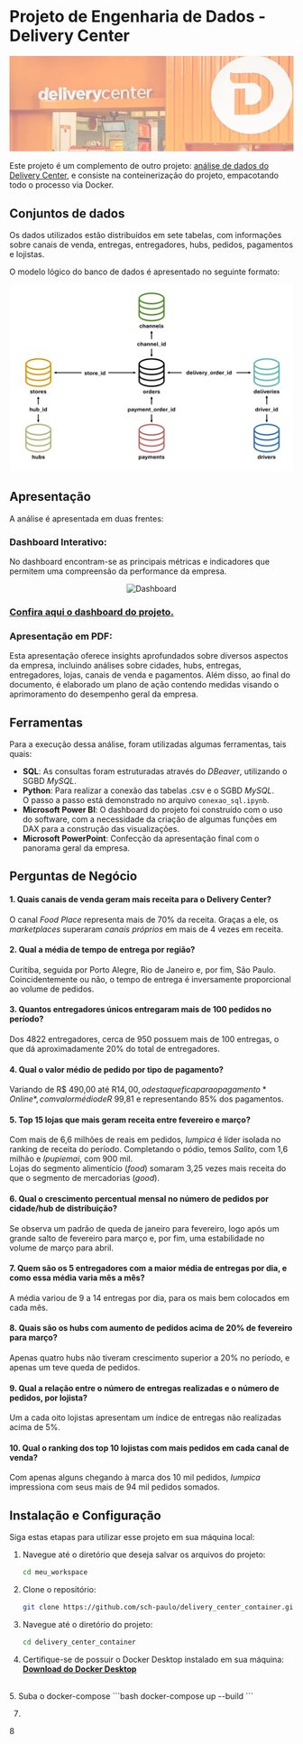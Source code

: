 # Projeto de Engenharia de Dados - Delivery Center

<p align="center">
    <img src="pics\delivery_center.png"
</p>

Este projeto é um complemento de outro projeto: [análise de dados do Delivery Center](https://github.com/sch-paulo/delivery_center_data_analysis/), e consiste na conteinerização do projeto, empacotando todo o processo via Docker.

## Conjuntos de dados

Os dados utilizados estão distribuídos em sete tabelas, com informações sobre canais de venda, entregas, entregadores, hubs, pedidos, pagamentos e lojistas.

O modelo lógico do banco de dados é apresentado no seguinte formato:

<p align="center">
  <img src="pics/model.png" alt="Modelo relacional datasets">
</p>

## Apresentação
A análise é apresentada em duas frentes:

### Dashboard Interativo:
No dashboard encontram-se as principais métricas e indicadores que permitem uma compreensão da performance da empresa.

<p align="center">
  <img src="https://github.com/sch-paulo/delivery_center_data_analysis/assets/132720763/0e2a0050-ead8-4804-bd1d-378f271dbdc7" alt="Dashboard">
</p>

### [Confira aqui o dashboard do projeto.](https://app.powerbi.com/view?r=eyJrIjoiYWVhNGZiYjEtNTNlMC00MzNhLWEyOGQtMWY1ZDAxNDhkMGRlIiwidCI6IjE0ZDhhZDA3LWFmYWQtNGJmYS05M2QzLWEyMmIxYWFlNWU4NSJ9)

### Apresentação em PDF:
Esta apresentação oferece insights aprofundados sobre diversos aspectos da empresa, incluindo análises sobre cidades, hubs, entregas, entregadores, lojas, canais de venda e pagamentos. Além disso, ao final do documento, é elaborado um plano de ação contendo medidas visando o aprimoramento do desempenho geral da empresa.

## Ferramentas
Para a execução dessa análise, foram utilizadas algumas ferramentas, tais quais:
- **SQL**: As consultas foram estruturadas através do *DBeaver*, utilizando o SGBD *MySQL*.
- **Python**: Para realizar a conexão das tabelas .csv e o SGBD *MySQL*. <br /> O passo a passo está demonstrado no arquivo `conexao_sql.ipynb`.
- **Microsoft Power BI**: O dashboard do projeto foi construído com o uso do software, com a necessidade da criação de algumas funções em DAX para a construção das visualizações.
- **Microsoft PowerPoint**: Confecção da apresentação final com o panorama geral da empresa.

## Perguntas de Negócio

#### 1. Quais canais de venda geram mais receita para o Delivery Center? <br /> 
O canal *Food Place* representa mais de 70% da receita. Graças a ele, os *marketplaces* superaram *canais próprios* em mais de 4 vezes em receita.

#### 2. Qual a média de tempo de entrega por região? <br /> 
Curitiba, seguida por Porto Alegre, Rio de Janeiro e, por fim, São Paulo. Coincidentemente ou não, o tempo de entrega é inversamente proporcional ao volume de pedidos.

#### 3. Quantos entregadores únicos entregaram mais de 100 pedidos no período? <br /> 
Dos 4822 entregadores, cerca de 950 possuem mais de 100 entregas, o que dá aproximadamente 20% do total de entregadores.

#### 4. Qual o valor médio de pedido por tipo de pagamento? <br /> 
Variando de R$ 490,00 até R$14,00, o destaque fica para o pagamento *Online*, com valor médio de R$ 99,81 e representando 85% dos pagamentos.

#### 5. Top 15 lojas que mais geram receita entre fevereiro e março? <br /> 
Com mais de 6,6 milhões de reais em pedidos, *Iumpica* é líder isolada no ranking de receita do período. Completando o pódio, temos *Salito*, com 1,6 milhão e *Ipupiemai*, com 900 mil. <br />
Lojas do segmento alimentício (*food*) somaram 3,25 vezes mais receita do que o segmento de mercadorias (*good*).

#### 6. Qual o crescimento percentual mensal no número de pedidos por cidade/hub de distribuição? <br /> 
Se observa um padrão de queda de janeiro para fevereiro, logo após um grande salto de fevereiro para março e, por fim, uma estabilidade no volume de março para abril.

#### 7. Quem são os 5 entregadores com a maior média de entregas por dia, e como essa média varia mês a mês? <br /> 
A média variou de 9 a 14 entregas por dia, para os mais bem colocados em cada mês.

#### 8. Quais são os hubs com aumento de pedidos acima de 20% de fevereiro para março? <br /> 
Apenas quatro hubs não tiveram crescimento superior a 20% no período, e apenas um teve queda de pedidos.

#### 9. Qual a relação entre o número de entregas realizadas e o número de pedidos, por lojista? <br /> 
Um a cada oito lojistas apresentam um índice de entregas não realizadas acima de 5%.

#### 10. Qual o ranking dos top 10 lojistas com mais pedidos em cada canal de venda? <br /> 
Com apenas alguns chegando à marca dos 10 mil pedidos, *Iumpica* impressiona com seus mais de 94 mil pedidos somados.



## Instalação e Configuração

Siga estas etapas para utilizar esse projeto em sua máquina local:

1. Navegue até o diretório que deseja salvar os arquivos do projeto:
    ```bash
    cd meu_workspace
    ```

2. Clone o repositório:
   ```bash
   git clone https://github.com/sch-paulo/delivery_center_container.git
   ```

3. Navegue até o diretório do projeto:
   ```bash
   cd delivery_center_container
   ```

4. Certifique-se de possuir o Docker Desktop instalado em sua máquina:<br>
  **[Download do Docker Desktop](https://www.docker.com/products/docker-desktop/)**
<br>
5. Suba o docker-compose
    ```bash
    docker-compose up --build
    ```

7.
8
